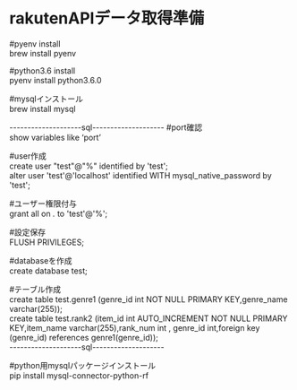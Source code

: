 # rakutenAPIデータ取得準備

#pyenv install  
brew install pyenv  

#python3.6 install  
pyenv install python3.6.0  

#mysqlインストール  
brew install mysql  

--------------------sql--------------------
#port確認  
show variables like ‘port’  

#user作成  
create user "test"@"%" identified by 'test';  
alter user 'test'@'localhost' identified WITH mysql_native_password by 'test';  

#ユーザー権限付与  
grant all on *.* to 'test'@'%';  

#設定保存  
FLUSH PRIVILEGES;  

#databaseを作成  
create database test;  

#テーブル作成  
create table test.genre1 (genre_id int NOT NULL PRIMARY KEY,genre_name varchar(255));  
create table test.rank2 (item_id int AUTO_INCREMENT NOT NULL PRIMARY KEY,item_name varchar(255),rank_num int , genre_id int,foreign key (genre_id) references genre1(genre_id));  
--------------------sql--------------------

#python用mysqlパッケージインストール   
pip install mysql-connector-python-rf  


